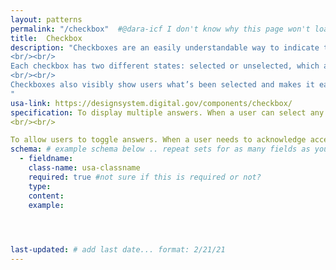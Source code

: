 ```yaml
---
layout: patterns
permalink: "/checkbox"  #@dara-icf I don't know why this page won't load.
title:  Checkbox
description: "Checkboxes are an easily understandable way to indicate that users can select one or more answers to a question or items from a list. They’re always followed by a label or instructions that clearly indicate what checking the box represents.
<br/><br/>
Each checkbox has two different states: selected or unselected, which are similar to an on and off switch. If a checkbox label says 'Yes, send me an email,' it’s clear what checking that box (or not checking it) will accomplish.
<br/><br/>
Checkboxes also visibly show users what’s been selected and makes it easy for them to 'uncheck' an option, which can be difficult with other selection methods on a form (such as radio buttons or dropdown boxes). It’s common to include 'check all that apply' instructions with checkboxes to let users know it’s okay to select more than one option at a time.
" 
usa-link: https://designsystem.digital.gov/components/checkbox/
specification: To display multiple answers. When a user can select any number of choices from a list.
<br/><br/>

To allow users to toggle answers. When a user needs to acknowledge acceptance of something (like terms of service) or switch between two opposite states, such as unchecked = “no” and checked = “yes.”
schema: # example schema below .. repeat sets for as many fields as you have
  - fieldname: 
    class-name: usa-classname
    required: true #not sure if this is required or not?
    type: 
    content: 
    example: 
  



last-updated: # add last date... format: 2/21/21
---
```

<!--- if extra information is needed for this pattern, write here in Markdown. -->
<!--- to learn markdown format go to https://docs.github.com/en/github/writing-on-github/basic-writing-and-formatting-syntax -->


